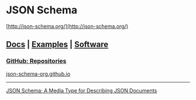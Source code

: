 # JSON Schema

[http://json-schema.org/](http://json-schema.org/)

## [Docs](http://json-schema.org/documentation.html) | [Examples](http://json-schema.org/examples.html) | [Software](http://json-schema.org/implementations.html)



### [GitHub: Repositories](https://github.com/json-schema-org)

[json-schema-org.github.io](https://github.com/json-schema-org/json-schema-org.github.io)



---

[JSON Schema: A Media Type for Describing JSON Documents](http://json-schema.org/latest/json-schema-core.html)

